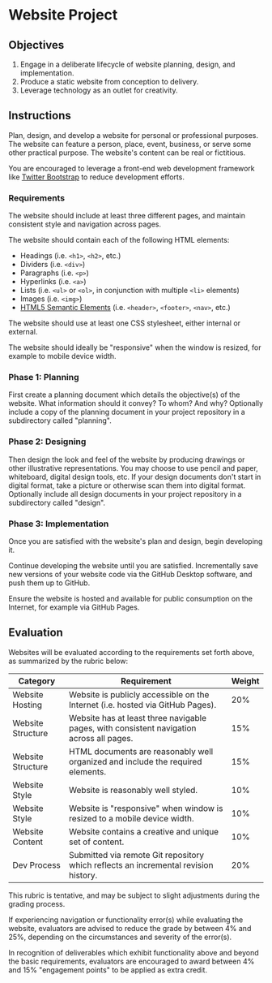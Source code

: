 # Website Project

## Objectives

  1. Engage in a deliberate lifecycle of website planning, design, and implementation.
  2. Produce a static website from conception to delivery.
  3. Leverage technology as an outlet for creativity.

## Instructions

Plan, design, and develop a website for personal or professional purposes. The website can feature a person, place, event, business, or serve some other practical purpose. The website's content can be real or fictitious.

You are encouraged to leverage a front-end web development framework like [Twitter Bootstrap](https://getbootstrap.com/docs/5.0/getting-started/introduction/) to reduce development efforts.

### Requirements

The website should include at least three different pages, and maintain consistent style and navigation across pages.

The website should contain each of the following HTML elements:

   + Headings (i.e. `<h1>`, `<h2>`, etc.)
   + Dividers (i.e. `<div>`)
   + Paragraphs (i.e. `<p>`)
   + Hyperlinks (i.e. `<a>`)
   + Lists (i.e. `<ul>` or `<ol>`, in conjunction with multiple `<li>` elements)
   + Images (i.e. `<img>`)
   + [HTML5 Semantic Elements](http://www.w3schools.com/html/html5_semantic_elements.asp) (i.e. `<header>`, `<footer>`, `<nav>`, etc.)

The website should use at least one CSS stylesheet, either internal or external.

The website should ideally be "responsive" when the window is resized, for example to mobile device width.

### Phase 1: Planning

First create a planning document which details the objective(s) of the website. What information should it convey? To whom? And why? Optionally include a copy of the planning document in your project repository in a subdirectory called "planning".

### Phase 2: Designing

Then design the look and feel of the website by producing drawings or other illustrative representations. You may choose to use pencil and paper, whiteboard, digital design tools, etc. If your design documents don't start in digital format, take a picture or otherwise scan them into digital format. Optionally include all design documents in your project repository in a subdirectory called "design".

### Phase 3: Implementation

Once you are satisfied with the website's plan and design, begin developing it.

Continue developing the website until you are satisfied. Incrementally save new versions of your website code via the GitHub Desktop software, and push them up to GitHub.

Ensure the website is hosted and available for public consumption on the Internet, for example via GitHub Pages.

## Evaluation

Websites will be evaluated according to the requirements set forth above, as summarized by the rubric below:

Category | Requirement | Weight
--- | --- | ---
Website Hosting | Website is publicly accessible on the Internet (i.e. hosted via GitHub Pages). | 20%
Website Structure | Website has at least three navigable pages, with consistent navigation across all pages. | 15%
Website Structure | HTML documents are reasonably well organized and include the required elements. | 15%
Website Style | Website is reasonably well styled. | 10%
Website Style | Website is "responsive" when window is resized to a mobile device width. | 10%
Website Content | Website contains a creative and unique set of content. | 10%
Dev Process | Submitted via remote Git repository which reflects an incremental revision history. | 20%

This rubric is tentative, and may be subject to slight adjustments during the grading process.

If experiencing navigation or functionality error(s) while evaluating the website, evaluators are advised to reduce the grade by between 4% and 25%, depending on the circumstances and severity of the error(s).

In recognition of deliverables which exhibit functionality above and beyond the basic requirements, evaluators are encouraged to award between 4% and 15% "engagement points" to be applied as extra credit.
